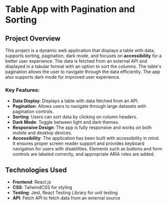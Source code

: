 # Table App with Pagination and Sorting

## Project Overview

This project is a dynamic web application that displays a table with data, supports sorting, pagination, dark mode, and focuses on **accessibility** for a better user experience. The data is fetched from an external API and displayed in a tabular format with an option to sort the columns. The table's pagination allows the user to navigate through the data efficiently. The app also supports dark mode for improved user experience.

### Key Features:
- **Data Display**: Displays a table with data fetched from an API.
- **Pagination**: Allows users to navigate through large datasets with pagination controls.
- **Sorting**: Users can sort data by clicking on column headers.
- **Dark Mode**: Toggle between light and dark themes.
- **Responsive Design**: The app is fully responsive and works on both mobile and desktop devices.
- **Accessibility**: The application has been built with accessibility in mind. It ensures proper screen reader support and provides keyboard navigation for users with disabilities. Elements such as buttons and form controls are labeled correctly, and appropriate ARIA roles are added.

## Technologies Used
- **Frontend**: React.js
- **CSS**: TailwindCSS for styling
- **Testing**: Jest, React Testing Library for unit testing
- **API**: Fetch API to fetch data from an external source


